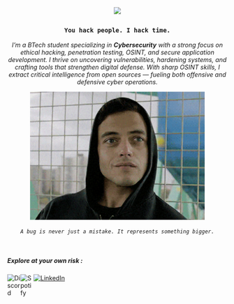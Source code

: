 <div align="center">
<img src="https://readme-typing-svg.demolab.com?font=Poppins&pause=500&center=true&vCenter=true&width=435&lines=Cybersecurity+Enthusiast;Networking+%26+Linux;Information+Gathering+%26+Analysis"/>
</div>

<div align="center">
  <h3><code>You hack people. I hack time.</code></h3>
</div>

<p align="center">
  <i>I’m a BTech student specializing in <b>Cybersecurity</b> with a strong focus on ethical hacking, penetration testing, OSINT, and secure application development. I thrive on uncovering vulnerabilities, hardening systems, and crafting tools that strengthen digital defense. With sharp OSINT skills, I extract critical intelligence from open sources — fueling both offensive and defensive cyber operations.</i>
</p>





<div align="center">
  <a href="https://www.instagram.com/sreekarthikkkk/" target="_blank">
    <img src="src/mr-robot.gif" alt="Mr. Robot GIF" width="400" />
  </a>
  <p><i><code>A bug is never just a mistake. It represents something bigger.</code></i></p>
</div>
<br>

##### Explore at your own risk :
<a href="https://discordapp.com/users/781042994996183070" target="_blank" ><img width="30px" align="left" alt="Discord" width="22px" src="https://user-images.githubusercontent.com/58104187/206185989-9d49aa3a-b6af-48e3-983a-1d97819fa276.svg"/></a>
<a href="https://www.linkedin.com/in/sreekarthik-p-l-12034b282/" target="_blank" ><img alt="LinkedIn" width="30px" src="https://www.vectorlogo.zone/logos/linkedin/linkedin-icon.svg"/></a>
<a href="https://open.spotify.com/user/31k7ke2udwqiugepens62btdiyku?si=097476eafe4c4c0c" target="_blank" ><img width="30px" align="left" alt="Spotify" width="22px" src="https://user-images.githubusercontent.com/58104187/198833667-f002e2ff-56d4-4575-a60d-e3cd07174e82.svg"/></a>


